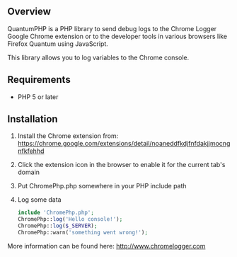 ## Overview
QuantumPHP is a PHP library to send debug logs to the Chrome Logger Google Chrome extension or to the developer tools in various browsers like Firefox Quantum using JavaScript.

This library allows you to log variables to the Chrome console.

## Requirements
- PHP 5 or later

## Installation
1. Install the Chrome extension from: https://chrome.google.com/extensions/detail/noaneddfkdjfnfdakjjmocngnfkfehhd
2. Click the extension icon in the browser to enable it for the current tab's domain
3. Put ChromePhp.php somewhere in your PHP include path
4. Log some data

    ```php
    include 'ChromePhp.php';
    ChromePhp::log('Hello console!');
    ChromePhp::log($_SERVER);
    ChromePhp::warn('something went wrong!');
    ```

More information can be found here:
http://www.chromelogger.com
